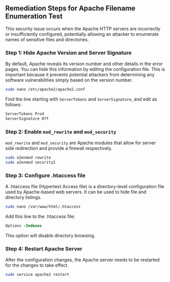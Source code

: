 

## Remediation Steps for Apache Filename Enumeration Test

This security issue occurs when the Apache HTTP servers are incorrectly or insufficiently configured, potentially allowing an attacker to enumerate names of sensitive files and directories.

### Step 1: Hide Apache Version and Server Signature

By default, Apache reveals its version number and other details in the error pages. You can hide this information by editing the configuration file. This is important because it prevents potential attackers from determining any software vulnerabilities simply based on the version number.

```bash
sudo nano /etc/apache2/apache2.conf
```

Find the line starting with `ServerTokens` and `ServerSignature`, and edit as follows:

```bash
ServerTokens Prod
ServerSignature Off
```

### Step 2: Enable `mod_rewrite` and `mod_security`

`mod_rewrite` and `mod_security` are Apache modules that allow for server side redirection and provide a firewall respectively.

```bash
sudo a2enmod rewrite
sudo a2enmod security2
```

### Step 3: Configure .htaccess file

A .htaccess file (Hypertext Access file) is a directory-level configuration file used by Apache-based web servers. It can be used to hide file and directory listings.

```bash
sudo nano /var/www/html/.htaccess
```
Add this line to the .htaccess file:

```apache
Options -Indexes
```
This option will disable directory browsing.

### Step 4: Restart Apache Server

After the configuration changes, the Apache server needs to be restarted for the changes to take effect.

```bash
sudo service apache2 restart
```
